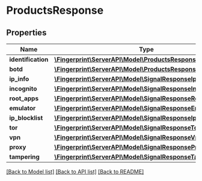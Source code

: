 # ProductsResponse

## Properties
Name | Type | Description | Notes
------------ | ------------- | ------------- | -------------
**identification** | [**\Fingerprint\ServerAPI\Model\ProductsResponseIdentification**](ProductsResponseIdentification.md) |  | [optional] 
**botd** | [**\Fingerprint\ServerAPI\Model\ProductsResponseBotd**](ProductsResponseBotd.md) |  | [optional] 
**ip_info** | [**\Fingerprint\ServerAPI\Model\SignalResponseIpInfo**](SignalResponseIpInfo.md) |  | [optional] 
**incognito** | [**\Fingerprint\ServerAPI\Model\SignalResponseIncognito**](SignalResponseIncognito.md) |  | [optional] 
**root_apps** | [**\Fingerprint\ServerAPI\Model\SignalResponseRootApps**](SignalResponseRootApps.md) |  | [optional] 
**emulator** | [**\Fingerprint\ServerAPI\Model\SignalResponseEmulator**](SignalResponseEmulator.md) |  | [optional] 
**ip_blocklist** | [**\Fingerprint\ServerAPI\Model\SignalResponseIpBlocklist**](SignalResponseIpBlocklist.md) |  | [optional] 
**tor** | [**\Fingerprint\ServerAPI\Model\SignalResponseTor**](SignalResponseTor.md) |  | [optional] 
**vpn** | [**\Fingerprint\ServerAPI\Model\SignalResponseVpn**](SignalResponseVpn.md) |  | [optional] 
**proxy** | [**\Fingerprint\ServerAPI\Model\SignalResponseProxy**](SignalResponseProxy.md) |  | [optional] 
**tampering** | [**\Fingerprint\ServerAPI\Model\SignalResponseTampering**](SignalResponseTampering.md) |  | [optional] 

[[Back to Model list]](../../README.md#documentation-for-models) [[Back to API list]](../../README.md#documentation-for-api-endpoints) [[Back to README]](../../README.md)

